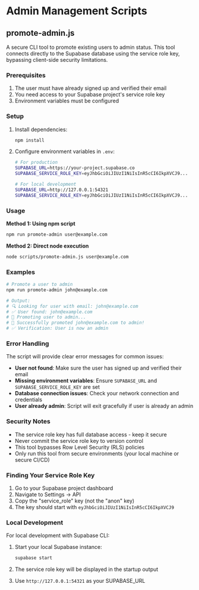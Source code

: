 # Admin Management Scripts

## promote-admin.js

A secure CLI tool to promote existing users to admin status. This tool connects directly to the Supabase database using the service role key, bypassing client-side security limitations.

### Prerequisites

1. The user must have already signed up and verified their email
2. You need access to your Supabase project's service role key
3. Environment variables must be configured

### Setup

1. Install dependencies:
   ```bash
   npm install
   ```

2. Configure environment variables in `.env`:
   ```bash
   # For production
   SUPABASE_URL=https://your-project.supabase.co
   SUPABASE_SERVICE_ROLE_KEY=eyJhbGciOiJIUzI1NiIsInR5cCI6IkpXVCJ9...

   # For local development
   SUPABASE_URL=http://127.0.0.1:54321
   SUPABASE_SERVICE_ROLE_KEY=eyJhbGciOiJIUzI1NiIsInR5cCI6IkpXVCJ9...
   ```

### Usage

**Method 1: Using npm script**
```bash
npm run promote-admin user@example.com
```

**Method 2: Direct node execution**
```bash
node scripts/promote-admin.js user@example.com
```

### Examples

```bash
# Promote a user to admin
npm run promote-admin john@example.com

# Output:
# 🔍 Looking for user with email: john@example.com
# ✅ User found: john@example.com
# 🔄 Promoting user to admin...
# 🎉 Successfully promoted john@example.com to admin!
# ✅ Verification: User is now an admin
```

### Error Handling

The script will provide clear error messages for common issues:

- **User not found**: Make sure the user has signed up and verified their email
- **Missing environment variables**: Ensure `SUPABASE_URL` and `SUPABASE_SERVICE_ROLE_KEY` are set
- **Database connection issues**: Check your network connection and credentials
- **User already admin**: Script will exit gracefully if user is already an admin

### Security Notes

- The service role key has full database access - keep it secure
- Never commit the service role key to version control
- This tool bypasses Row Level Security (RLS) policies
- Only run this tool from secure environments (your local machine or secure CI/CD)

### Finding Your Service Role Key

1. Go to your Supabase project dashboard
2. Navigate to Settings → API
3. Copy the "service_role" key (not the "anon" key)
4. The key should start with `eyJhbGciOiJIUzI1NiIsInR5cCI6IkpXVCJ9`

### Local Development

For local development with Supabase CLI:

1. Start your local Supabase instance:
   ```bash
   supabase start
   ```

2. The service role key will be displayed in the startup output
3. Use `http://127.0.0.1:54321` as your SUPABASE_URL